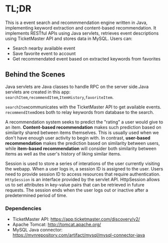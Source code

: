 # TL;DR
This is a event search and recommmendation engine written in Java, implementing keyword extraction and content-based recommendation. It implements RESTful APIs using Java servlets, retrieves event descriptions using TicketMaster API and stores data in MySQL. Users can: 
- Search nearby available event
- Save favorite event to account
- Get recommendated event based on extracted keywords from favorites
                                              

## Behind the Scenes 
Java servlets are Java classes to handle RPC on the server side.Java servlets are created in this app: ```searchItem```,```recommendItem```,```ItemHistory```,```favoriteItem```.

```searchItem```communicates with the TicketMaster API to get available events.
```recommendItem```does both to relay keywords from database to the search. 

A recommendation system seeks to predict the "rating" a user would give to an item. **Content-based recommendation** makes such prediction based on similarity shared between items themselves. This is usually used when we don't have enough user activity to begin with. In contrast, **user-based recommendation** makes the prediction based on similarity between users, while **item-based recommendation** will consider both similarity between items as well as the user's history of liking similar items. 

Session is used to store a series of interations of the user currently visiting the webapp. When a user logs in, a session ID is assigned to the user. Users need to provide session ID to access resources that require authentication. ```HttpSession``` is an interface provided by the servlet API. HttpSession allows us to set attributes in key-value pairs that can be retrieved in future requests. The session ends when the user logs out or inactive after a predetermined period of time.

### Dependencies
- TicketMaster API: https://app.ticketmaster.com/discovery/v2/
- Apache Tomcat: http://tomcat.apache.org/
- MySQL Java connector: https://mvnrepository.com/artifact/mysql/mysql-connector-java

